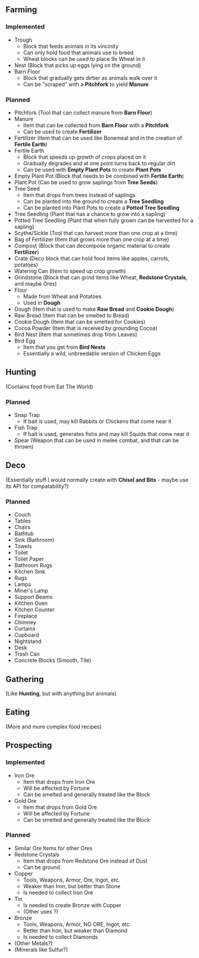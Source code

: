 ## Farming

### Implemented
- Trough
  - Block that feeds animals in its vincinity
  - Can only hold food that animals use to breed
  - Wheat blocks can be used to place 9x Wheat in it
- Nest (Block that picks up eggs lying on the ground)
- Barn Floor
  - Block that gradually gets dirtier as animals walk over it
  - Can be "scraped" with a __Pitchfork__ to yield __Manure__

### Planned
- Pitchfork (Tool that can collect manure from __Barn Floor__)
- Manure
  - Item that can be collected from __Barn Floor__ with a __Pitchfork__
  - Can be used to create __Fertilizer__
- Fertilizer (Item that can be used like Bonemeal and in the creation of __Fertile Earth__)
- Fertile Earth
  - Block that speeds up growth of crops placed on it
  - Gradually degrades and at one point turns back to regular dirt
  - Can be used with __Empty Plant Pots__ to create __Plant Pots__
- Empty Plant Pot (Block that needs to be combined with __Fertile Earth__)
- Plant Pot (Can be used to grow saplings from __Tree Seeds__)
- Tree Seed
  - Item that drops from trees instead of saplings
  - Can be planted into the ground to create a __Tree Seedling__
  - Can be planted into Plant Pots to create a __Potted Tree Seedling__
- Tree Seedling (Plant that has a chance to grow into a sapling)
- Potted Tree Seedling (Plant that when fully grown can be harvested for a sapling)
- Scythe/Sickle (Tool that can harvest more than one crop at a time)
- Bag of Fertilizer (Item that grows more than one crop at a time)
- Compost (Block that can decompose organic material to create __Fertilizer__)
- Crate (Deco block that can hold food items like apples, carrots, potatoes)
- Watering Can (Item to speed up crop growth)
- Grindstone (Block that can grind items like Wheat, __Redstone Crystals__, and maybe Ores)
- Flour
  - Made from Wheat and Potatoes
  - Used in __Dough__
- Dough (Item that is used to make __Raw Bread__ and __Cookie Dough__)
- Raw Bread (Item that can be smelted to Bread)
- Cookie Dough (Item that can be smelted for Cookies)
- Cocoa Powder (Item that is received by grounding Cocoa)
- Bird Nest (Item that sometimes drop from Leaves)
- Bird Egg
  - Item that you get from __Bird Nests__
  - Essentially a wild, unbreedable version of Chicken Eggs

## Hunting

(Contains food from Eat The World)

### Planned
- Snap Trap
  - If bait is used, may kill Rabbits or Chickens that come near it
- Fish Trap
  - If bait is used, generates fishs and may kill Squids that come near it
- Spear (Weapon that can be used in melee combat, and that can be thrown)

## Deco

(Essentially stuff I would normally create with __Chisel and Bits__ - maybe use its API for compatability?)

### Planned
- Couch
- Tables
- Chairs
- Bathtub
- Sink (Bathroom)
- Towels
- Toilet
- Toilet Paper
- Bathroom Rugs
- Kitchen Sink
- Rugs
- Lamps
- Miner's Lamp
- Support Beams
- Kitchen Oven
- Kitchen Counter
- Fireplace
- Chimney
- Curtains
- Cupboard
- Nightstand
- Desk
- Trash Can
- Concrete Blocks (Smooth, Tile)

## Gathering

(Like __Hunting__, but with anything but animals)

## Eating

(More and more complex food recipes)

## Prospecting

### Implemented
- Iron Ore
  - Item that drops from Iron Ore
  - Will be affected by Fortune
  - Can be smelted and generally treated like the Block
- Gold Ore
  - Item that drops from Gold Ore
  - Will be affected by Fortune
  - Can be smelted and generally treated like the Block

### Planned
- Similar Ore Items for other Ores
- Redstone Crystals
  - Item that drops from Redstone Ore instead of Dust
  - Can be ground
- Copper
  - Tools, Weapons, Armor, Ore, Ingot, etc.
  - Weaker than Iron, but better than Stone
  - Is needed to collect Iron Ore
- Tin
  - Is needed to create Bronze with Copper
  - (Other uses ?)
- Bronze
  - Tools, Weapons, Armor, NO ORE, Ingot, etc.
  - Better than Iron, but weaker than Diamond
  - Is needed to collect Diamonds
- (Other Metals?)
- (Minerals like Sulfur?)
